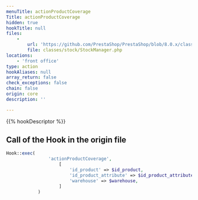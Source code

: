 ```yaml
---
menuTitle: actionProductCoverage
Title: actionProductCoverage
hidden: true
hookTitle: null
files:
    -
        url: 'https://github.com/PrestaShop/PrestaShop/blob/8.0.x/classes/stock/StockManager.php'
        file: classes/stock/StockManager.php
locations:
    - 'front office'
type: action
hookAliases: null
array_return: false
check_exceptions: false
chain: false
origin: core
description: ''

---
```


{{% hookDescriptor %}}

## Call of the Hook in the origin file

```php
Hook::exec(
                'actionProductCoverage',
                    [
                        'id_product' => $id_product,
                        'id_product_attribute' => $id_product_attribute,
                        'warehouse' => $warehouse,
                    ]
            )
```
